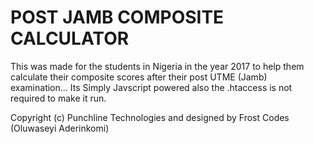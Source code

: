 # POST JAMB COMPOSITE CALCULATOR



This was made for the students in Nigeria in the year 2017 to help them calculate their composite scores after their post UTME (Jamb) examination... Its Simply Javscript powered also the .htaccess is not required to make it run.



Copyright (c) Punchline Technologies and designed by Frost Codes (Oluwaseyi Aderinkomi)
